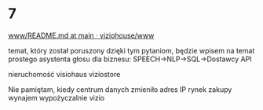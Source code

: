 # 7

<div id="google_translate_element"></div>


[www/README.md at main · viziohouse/www](https://github.com/viziohouse/www/blob/main/README.md)


temat, który został poruszony dzięki tym pytaniom, będzie wpisem na temat prostego asystenta głosu dla biznesu: SPEECH->NLP->SQL->Dostawcy API

nieruchomość
visiohaus
viziostore

Nie pamiętam, kiedy centrum danych zmieniło adres IP
rynek
zakupy
wynajem
wypożyczalnie vizio







<script type="text/javascript">
    function googleTranslateElementInit() {
        new google.translate.TranslateElement({ pageLanguage: 'de', includedLanguages: 'de,pl', layout: google.translate.TranslateElement.InlineLayout.SIMPLE }, 'google_translate_element');
    }
</script>
<script type="text/javascript" src="https://translate.google.com/translate_a/element.js?cb=googleTranslateElementInit"></script>
